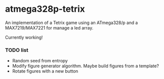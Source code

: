# atmega328p-tetrix
An implementation of a Tetrix game using an ATmega328/p and a MAX7219/MAX7221 for manage a led array.

Currently working!

### TODO list
- Random seed from entropy
- Modify figure generator algorithm. Maybe build figures from a template?
- Rotate figures with a new button
